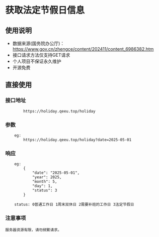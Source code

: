 # 获取法定节假日信息

## 使用说明

* 数据来源(国务院办公厅)：https://www.gov.cn/zhengce/content/202411/content_6986382.htm
* 接口请求方法仅支持GET请求
* 个人项目不保证永久维护
* 开源免费

## 直接使用

### 接口地址

            https://holiday.qeeu.top/holiday

### 参数

        eg:
            https://holiday.qeeu.top/holiday?date=2025-05-01

### 响应

        eg:
            {
                "date": "2025-05-01",
                "year": 2025,
                "month": 5,
                "day": 1,
                "status": 3
            }

        status: 0普通工作日 1周末双休日 2需要补班的工作日 3法定节假日

### 注意事项

```
服务器资源有限，请勿频繁请求。
``` 
